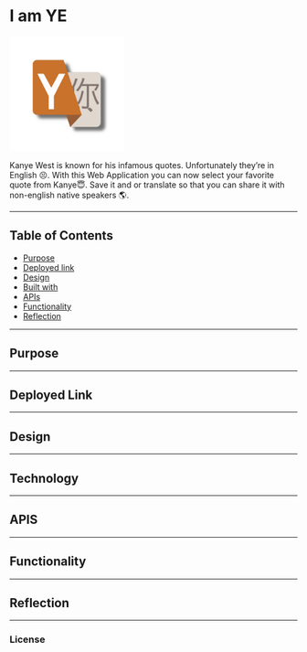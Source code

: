 # I am YE

<img src="images/logo.PNG" alt="drawing" width="200"/>

Kanye West is known for his infamous quotes. Unfortunately they’re in English 😣. With this Web Application you can now select your favorite quote from Kanye😇. Save it and or translate so that you can share it with non-english native speakers 🌎.

---
## Table of Contents 

* [Purpose](#Purpose)
* [Deployed link](#Deployed-Link)
* [Design](#Design)
* [Built with](#technology)
* [APIs](#APIS)
* [Functionality](#Functionality)
* [Reflection](#Reflection)

---
## Purpose

___

## Deployed Link
___

## Design

___
## Technology

___

## APIS

___

## Functionality

___

## Reflection 

___

### License
